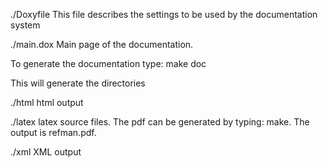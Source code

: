 ./Doxyfile            This file describes the settings to be used by the 
                      documentation system

./main.dox            Main page of the documentation.

To generate the documentation type: make doc

This will generate the directories

./html    html output

./latex   latex source files. The pdf can be generated by
          typing: make. The output is refman.pdf.

./xml     XML output


